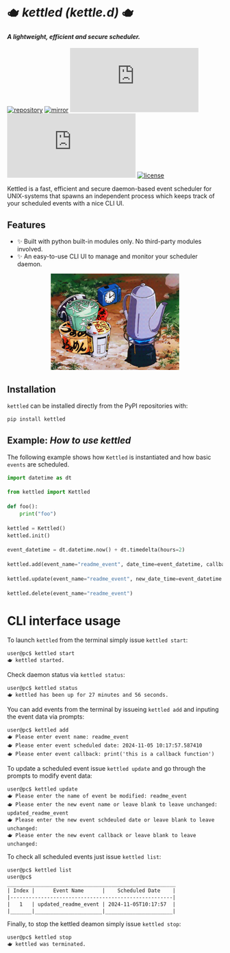 # 🫖 _kettled (kettle.d)_ 🫖
#### _A lightweight, efficient and secure scheduler._

[![repository](https://img.shields.io/badge/src-GitHub-8A2BE2)](https://github.com/solarvenom/kettled.py) [![mirror](https://img.shields.io/badge/mirror-GitLab-84e22c)](https://gitlab.com/open_source8171945/kettled.py) [![Build Status](https://img.shields.io/gitlab/pipeline-status/kettled.py)](https://github.com/solarvenom/kettled.py) [![release](https://img.shields.io/github/v/release/solarvenom/kettled.py)]() [![license](https://img.shields.io/badge/license-MIT-blue)](https://github.com/solarvenom/kettled.py/blob/main/LICENSE)

Kettled is a fast, efficient and secure daemon-based event scheduler for UNIX-systems that spawns an independent process which keeps track of your scheduled events with a nice CLI UI.

## Features
- ✨ Built with python built-in modules only. No third-party modules involved.
- ✨ An easy-to-use CLI UI to manage and monitor your scheduler daemon.
<p align="center">
    <img src="https://github.com/solarvenom/kettled.py/blob/main/docs/kettle.gif" width="300">
</p>

## Installation
`kettled` can be installed directly from the PyPI repositories with:

```bash
pip install kettled
```

## Example: *How to use kettled*

The following example shows how `Kettled` is instantiated and how basic `events` are scheduled.

```py
import datetime as dt

from kettled import Kettled

def foo():
    print("foo")

kettled = Kettled()
kettled.init()

event_datetime = dt.datetime.now() + dt.timedelta(hours=2)

kettled.add(event_name="readme_event", date_time=event_datetime, callback=foo)

kettled.update(event_name="readme_event", new_date_time=event_datetime + dt.timedelta(minutes=30))

kettled.delete(event_name="readme_event")
```

# CLI interface usage
To launch `kettled` from the terminal simply issue `kettled start`:
```text
user@pc$ kettled start 
🫖 kettled started.
```

Check daemon status via `kettled status`:
```text
user@pc$ kettled status
🫖 kettled has been up for 27 minutes and 56 seconds.
```

You can add events from the terminal by issueing `kettled add` and inputing the event data via prompts:
```text
user@pc$ kettled add
🫖 Please enter event name: readme_event
🫖 Please enter event scheduled date: 2024-11-05 10:17:57.587410
🫖 Please enter event callback: print('this is a callback function')
```

To update a scheduled event issue `kettled update` and go through the prompts to modify event data:
```text
user@pc$ kettled update
🫖 Please enter the name of event be modified: readme_event
🫖 Please enter the new event name or leave blank to leave unchanged: updated_readme_event
🫖 Please enter the new event schdeuled date or leave blank to leave unchanged: 
🫖 Please enter the new event callback or leave blank to leave unchanged: 
```

To check all scheduled events just issue `kettled list`:
```text
user@pc$ kettled list
user@pc$ 
_______________________________________________________
| Index |      Event Name      |    Scheduled Date    |
|-----------------------------------------------------|
|   1   | updated_readme_event | 2024-11-05T10:17:57  |
|_______|______________________|______________________|
```

Finally, to stop the kettled deamon simply issue `kettled stop`:
```text
user@pc$ kettled stop
🫖 kettled was terminated.
```

